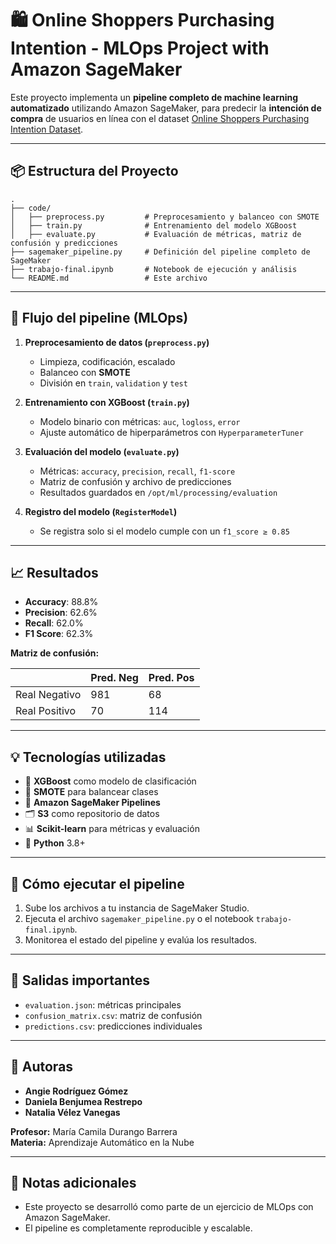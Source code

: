 # 🛍️ Online Shoppers Purchasing Intention - MLOps Project with Amazon SageMaker

Este proyecto implementa un **pipeline completo de machine learning automatizado** utilizando Amazon SageMaker, para predecir la **intención de compra** de usuarios en línea con el dataset [Online Shoppers Purchasing Intention Dataset](https://archive.ics.uci.edu/ml/datasets/Online+Shoppers+Purchasing+Intention+Dataset).

---

## 📦 Estructura del Proyecto

```
.
├── code/
│   ├── preprocess.py         # Preprocesamiento y balanceo con SMOTE
│   ├── train.py              # Entrenamiento del modelo XGBoost
│   ├── evaluate.py           # Evaluación de métricas, matriz de confusión y predicciones
├── sagemaker_pipeline.py     # Definición del pipeline completo de SageMaker
├── trabajo-final.ipynb       # Notebook de ejecución y análisis
└── README.md                 # Este archivo
```

---

## 🔄 Flujo del pipeline (MLOps)

1. **Preprocesamiento de datos (`preprocess.py`)**
   - Limpieza, codificación, escalado
   - Balanceo con **SMOTE**
   - División en `train`, `validation` y `test`

2. **Entrenamiento con XGBoost (`train.py`)**
   - Modelo binario con métricas: `auc`, `logloss`, `error`
   - Ajuste automático de hiperparámetros con `HyperparameterTuner`

3. **Evaluación del modelo (`evaluate.py`)**
   - Métricas: `accuracy`, `precision`, `recall`, `f1-score`
   - Matriz de confusión y archivo de predicciones
   - Resultados guardados en `/opt/ml/processing/evaluation`

4. **Registro del modelo (`RegisterModel`)**
   - Se registra solo si el modelo cumple con un `f1_score ≥ 0.85`

---

## 📈 Resultados

- **Accuracy**: 88.8%
- **Precision**: 62.6%
- **Recall**: 62.0%
- **F1 Score**: 62.3%

**Matriz de confusión:**

|               | Pred. Neg | Pred. Pos |
|---------------|-----------|-----------|
| Real Negativo |   981     |   68      |
| Real Positivo |   70      |   114     |

---

## 💡 Tecnologías utilizadas

- 🧠 **XGBoost** como modelo de clasificación
- 🧪 **SMOTE** para balancear clases
- 🔁 **Amazon SageMaker Pipelines**
- 🗂️ **S3** como repositorio de datos
- 📊 **Scikit-learn** para métricas y evaluación
- 🐍 **Python** 3.8+

---

## 🚀 Cómo ejecutar el pipeline

1. Sube los archivos a tu instancia de SageMaker Studio.
2. Ejecuta el archivo `sagemaker_pipeline.py` o el notebook `trabajo-final.ipynb`.
3. Monitorea el estado del pipeline y evalúa los resultados.

---

## 📁 Salidas importantes

- `evaluation.json`: métricas principales
- `confusion_matrix.csv`: matriz de confusión
- `predictions.csv`: predicciones individuales

---

## 🧠 Autoras

- **Angie Rodríguez Gómez**
- **Daniela Benjumea Restrepo**
- **Natalia Vélez Vanegas**

**Profesor:** María Camila Durango Barrera  
**Materia:** Aprendizaje Automático en la Nube

---

## 📌 Notas adicionales

- Este proyecto se desarrolló como parte de un ejercicio de MLOps con Amazon SageMaker.
- El pipeline es completamente reproducible y escalable.

